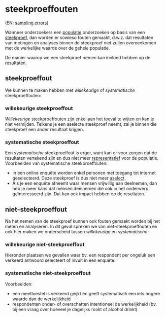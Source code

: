 # steekproeffouten

(EN: [sampling errors](../en/sampling-errors.md))

Wanneer onderzoekers een [populatie](populatie.md) onderzoeken op basis van een [steekproef](steekproef.md), dan worden er sowieso fouten gemaakt, d.w.z. dat resultaten van metingen en analyses binnen de steekproef niet zullen overeenkomen met de werkelijke waarde over de gehele populatie.

De manier waarop we een steekproef nemen kan invloed hebben op de resultaten.

## steekproeffout

We kunnen te maken hebben met *willekeurige* of *systematische* steekproeffouten:

### willekeurige steekproeffout

*Willekeurige* steekproeffouten zijn enkel aan het toeval te wijten en kan je niet vermijden. Telkens je een aselecte steekproef neemt, zal je binnen die steekproef een ander resultaat krijgen.

### systematische steekproeffout

Een *systematische* steekproeffout is erger, want kan er voor zorgen dat de resultaten vertekend zijn en dus niet meer [representatief](steekproef-representatieve.md) voor de populatie. Voorbeelden van systematische steekproeffouten:

- In een online enquête worden enkel personen met toegang tot internet geselecteerd. Deze steekproef is dus niet meer [aselect](steekproef-aselecte.md).
- Als je een enquête afneemt waar mensen vrijwillig aan deelnemen, dan heb je meer kans dat mensen deelnemen die ook in het onderwerp geïnteresseerd zijn. Dat kan ook impact hebben op de resultaten.

## niet-steekproeffout

Na het nemen van de steekproef kunnen ook fouten gemaakt worden bij het meten en analyseren. In dit geval spreken we van niet-steekproeffouten en ook hier maken we onderscheid tussen *willekeurige* en *systematische*:

### willekeurige niet-steekproeffout

Hieronder plaatsen we gevallen waar bv. een respondent per ongeluk een verkeerd antwoord selecteert of invult in een enquête.

### systematische niet-steekproeffout

Voorbeelden:

- een meettoestel is verkeerd geijkt en geeft systematisch een iets hogere waarde dan de werkelijkheid
- respondenten onder- of overschatten intentioneel de werkelijkheid (bv. bij een vraag over hoeveel je dagelijks rookt of alcohol drinkt)
